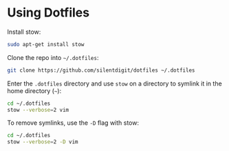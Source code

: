 # Using Dotfiles

Install stow:

```bash
sudo apt-get install stow
```

Clone the repo into `~/.dotfiles`:

```bash
git clone https://github.com/silentdigit/dotfiles ~/.dotfiles
```

Enter the `.dotfiles` directory and use `stow` on a directory to symlink it in the home directory (`~`):

```bash
cd ~/.dotfiles
stow --verbose=2 vim
```

To remove symlinks, use the `-D` flag with stow:

```bash
cd ~/.dotfiles
stow --verbose=2 -D vim
```
